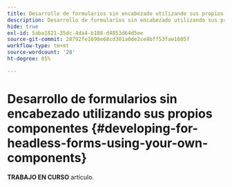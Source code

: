 ```yaml
---
title: Desarrollo de formularios sin encabezado utilizando sus propios componentes
description: Desarrollo de formularios sin encabezado utilizando sus propios componentes
hide: true
exl-id: 5aba1821-35dc-4da4-b188-d4853d64d5ee
source-git-commit: 28792fe1690e68cd301a0de2ce8bff53fae1605f
workflow-type: tm+mt
source-wordcount: '28'
ht-degree: 85%

---
```


# Desarrollo de formularios sin encabezado utilizando sus propios componentes {#developing-for-headless-forms-using-your-own-components}

<span class="preview"> **TRABAJO EN CURSO** artículo.</span>
